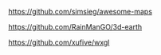 

https://github.com/simsieg/awesome-maps

https://github.com/RainManGO/3d-earth

https://github.com/xufive/wxgl
